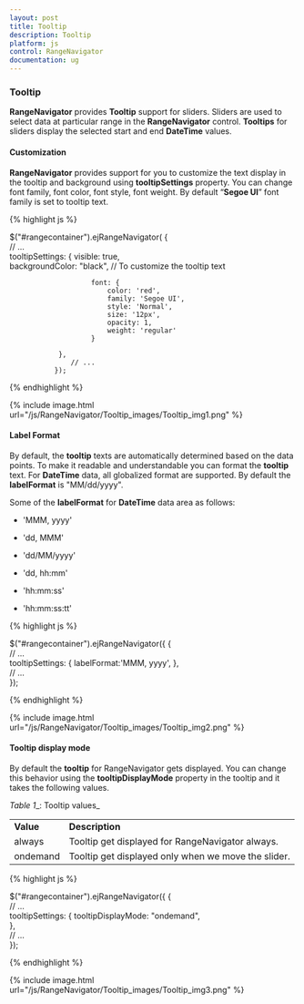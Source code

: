 ```yaml
---
layout: post
title: Tooltip
description: Tooltip
platform: js
control: RangeNavigator
documentation: ug
---
```



### Tooltip

**RangeNavigator** provides **Tooltip** support for sliders. Sliders are used to select data at particular range in the **RangeNavigator** control. **Tooltips** for sliders display the selected start and end **DateTime** values.

#### Customization

**RangeNavigator** provides support for you to customize the text display in the tooltip and background using **tooltipSettings** property. You can change font family, font color, font style, font weight. By default “**Segoe UI**” font family is set to tooltip text.


{% highlight js %}


$("#rangecontainer").ejRangeNavigator(
               {   
                   // ...              
                tooltipSettings: {
                    visible: true,  
                    backgroundColor: "black",
                           //  To customize the tooltip text

                        font: {
                            color: 'red',
                            family: 'Segoe UI',
                            style: 'Normal',
                            size: '12px',
                            opacity: 1,
                            weight: 'regular'
                        }

                },
                   // ...             
               });


{% endhighlight %}



{% include image.html url="/js/RangeNavigator/Tooltip_images/Tooltip_img1.png" %}

#### Label Format

By default, the **tooltip** texts are automatically determined based on the data points.  To make it readable and understandable you can format the **tooltip** text. For **DateTime** data, all globalized format are supported. By default the **labelFormat** is "MM/dd/yyyy".

Some of the **labelFormat** for **DateTime** data area as follows:

* 'MMM, yyyy'

* 'dd, MMM'

* 'dd/MM/yyyy'

* 'dd, hh:mm'

* 'hh:mm:ss'

* 'hh:mm:ss:tt'


{% highlight js %}


$("#rangecontainer").ejRangeNavigator({
               {   
                   // ...              
                 tooltipSettings: {
                    labelFormat:'MMM, yyyy',
                },              
                   // ...             
               });


{% endhighlight %}


{% include image.html url="/js/RangeNavigator/Tooltip_images/Tooltip_img2.png" %}

#### Tooltip display mode

By default the **tooltip** for RangeNavigator gets displayed. You can change this behavior using the **tooltipDisplayMode** property in the tooltip and it takes the following values.

_Table_ _1__: Tooltip values_

<table>
<tr>
<td>
<b>Value</b></td><td>
<b>Description</b></td></tr>
<tr>
<td>
always</td><td>
Tooltip get displayed for RangeNavigator always.</td></tr>
<tr>
<td>
ondemand</td><td>
Tooltip get displayed only when we move the slider.</td></tr>
</table>


{% highlight js %}


$("#rangecontainer").ejRangeNavigator({
               {   
                   // ...              
                 tooltipSettings: {
                         tooltipDisplayMode: "ondemand",                    
                },              
                   // ...             
               });


{% endhighlight %}



{% include image.html url="/js/RangeNavigator/Tooltip_images/Tooltip_img3.png" %}
